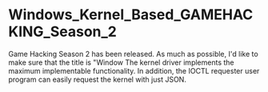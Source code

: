 # Windows_Kernel_Based_GAMEHACKING_Season_2
Game Hacking Season 2 has been released.  As much as possible, I'd like to make sure that the title is "Window The kernel driver implements the maximum implementable functionality.  In addition, the IOCTL requester user program can easily request the kernel with just JSON.
